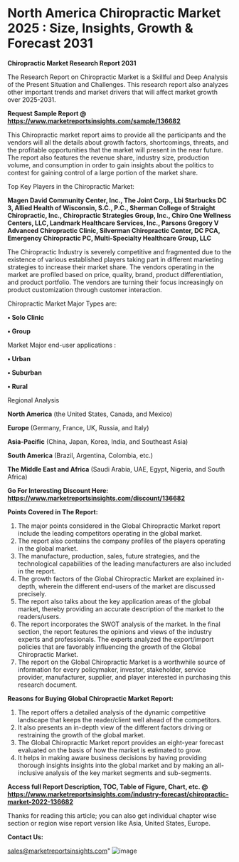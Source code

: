 # North America Chiropractic Market 2025 : Size, Insights, Growth & Forecast 2031

<strong>Chiropractic Market Research Report 2031</strong>

The Research Report on Chiropractic Market is a Skillful and Deep Analysis of the Present Situation and Challenges. This research report also analyzes other important trends and market drivers that will affect market growth over 2025-2031.

<strong>Request Sample Report @ <a href=https://www.marketreportsinsights.com/sample/136682>https://www.marketreportsinsights.com/sample/136682</a></strong>

This Chiropractic market report aims to provide all the participants and the vendors will all the details about growth factors, shortcomings, threats, and the profitable opportunities that the market will present in the near future. The report also features the revenue share, industry size, production volume, and consumption in order to gain insights about the politics to contest for gaining control of a large portion of the market share.

Top Key Players in the Chiropractic Market:

<strong>Magen David Community Center, Inc., The Joint Corp., Lbi Starbucks DC 3, Allied Health of Wisconsin, S.C., P.C., Sherman College of Straight Chiropractic, Inc., Chiropractic Strategies Group, Inc., Chiro One Wellness Centers, LLC, Landmark Healthcare Services, Inc., Parsons Gregory V Advanced Chiropractic Clinic, Silverman Chiropractic Center, DC PCA, Emergency Chiropractic PC, Multi-Specialty Healthcare Group, LLC</strong>

The Chiropractic Industry is severely competitive and fragmented due to the existence of various established players taking part in different marketing strategies to increase their market share. The vendors operating in the market are profiled based on price, quality, brand, product differentiation, and product portfolio. The vendors are turning their focus increasingly on product customization through customer interaction.

Chiropractic Market Major Types are:

<strong>• Solo Clinic

• Group</strong>

Market Major end-user applications :

<strong>• Urban

• Suburban

• Rural</strong>

Regional Analysis

</u><strong><b>North America</b></strong> (the United States, Canada, and Mexico)

<strong><b>Europe </b></strong>(Germany, France, UK, Russia, and Italy)

<strong><b>Asia-Pacific</b></strong> (China, Japan, Korea, India, and Southeast Asia)

<strong><b>South America</b></strong> (Brazil, Argentina, Colombia, etc.)

<strong><b>The Middle East and Africa</b></strong> (Saudi Arabia, UAE, Egypt, Nigeria, and South Africa)

<strong>Go For Interesting Discount Here: <a href=https://www.marketreportsinsights.com/discount/136682>https://www.marketreportsinsights.com/discount/136682</a></strong>

<strong>Points Covered in The Report:</strong>
<ol>
  <li>The major points considered in the Global Chiropractic Market report include the leading competitors operating in the global market.</li>
  <li>The report also contains the company profiles of the players operating in the global market.</li>
  <li>The manufacture, production, sales, future strategies, and the technological capabilities of the leading manufacturers are also included in the report.</li>
  <li>The growth factors of the Global Chiropractic Market are explained in-depth, wherein the different end-users of the market are discussed precisely.</li>
  <li>The report also talks about the key application areas of the global market, thereby providing an accurate description of the market to the readers/users.</li>
  <li>The report incorporates the SWOT analysis of the market. In the final section, the report features the opinions and views of the industry experts and professionals. The experts analyzed the export/import policies that are favorably influencing the growth of the Global Chiropractic Market.</li>
  <li>The report on the Global Chiropractic Market is a worthwhile source of information for every policymaker, investor, stakeholder, service provider, manufacturer, supplier, and player interested in purchasing this research document.</li>
</ol>
<strong>Reasons for Buying Global Chiropractic Market Report:</strong>

<ol>
  <li>The report offers a detailed analysis of the dynamic competitive landscape that keeps the reader/client well ahead of the competitors.</li>
  <li>It also presents an in-depth view of the different factors driving or restraining the growth of the global market.</li>
  <li>The Global Chiropractic Market report provides an eight-year forecast evaluated on the basis of how the market is estimated to grow.</li>
  <li>It helps in making aware business decisions by having providing thorough insights insights into the global market and by making an all-inclusive analysis of the key market segments and sub-segments.</li>
</ol>
<strong>Access full Report Description, TOC, Table of Figure, Chart, etc. @ <a href=https://www.marketreportsinsights.com/industry-forecast/chiropractic-market-2022-136682>https://www.marketreportsinsights.com/industry-forecast/chiropractic-market-2022-136682</a></strong>


Thanks for reading this article; you can also get individual chapter wise section or region wise report version like Asia, United States, Europe.

<strong>Contact Us:</strong>

sales@marketreportsinsights.com"
![image](https://github.com/user-attachments/assets/770aba2b-d44f-4111-bca5-51b8b29db134)
